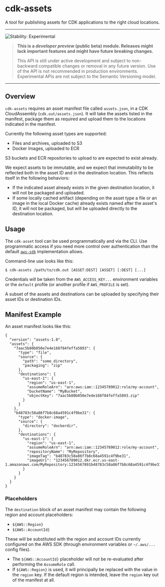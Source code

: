# cdk-assets

A tool for publishing assets for CDK applications to the right cloud locations.

<!--BEGIN STABILITY BANNER-->

---

![Stability: Experimental](https://img.shields.io/badge/stability-Experimental-important.svg?style=for-the-badge)

> **This is a _developer preview_ (public beta) module. Releases might lack important features and might have
> future breaking changes.**
>
> This API is still under active development and subject to non-backward
> compatible changes or removal in any future version. Use of the API is not recommended in production
> environments. Experimental APIs are not subject to the Semantic Versioning model.

---
<!--END STABILITY BANNER-->

## Overview

`cdk-assets` requires an asset manifest file called `assets.json`, in a CDK
CloudAssembly (`cdk.out/assets.json`). It will take the assets listed in the
manifest, package them as required and upload them to the locations indicated in
the manifest.

Currently the following asset types are supported:

* Files and archives, uploaded to S3
* Docker Images, uploaded to ECR

S3 buckets and ECR repositories to upload to are expected to exist already.

We expect assets to be immutable, and we expect that immutability to be
reflected both in the asset ID and in the destination location. This reflects
itself in the following behaviors:

* If the indicated asset already exists in the given destination location, it
  will not be packaged and uploaded.
* If some locally cached artifact (depending on the asset type a file or an
  image in the local Docker cache) already exists named after the asset's ID, it
  will not be packaged, but will be uploaded directly to the destination
  location.

## Usage

The `cdk-asset` tool can be used programmatically and via the CLI. Use
programmatic access if you need more control over authentication than the
default [`aws-sdk`](https://github.com/aws/aws-sdk-js) implementation allows.

Command-line use looks like this:

```
$ cdk-assets /path/to/cdk.out [ASSET:DEST] [ASSET] [:DEST] [...]
```

Credentials will be taken from the `AWS_ACCESS_KEY...` environment variables
or the `default` profile (or another profile if `AWS_PROFILE` is set).

A subset of the assets and destinations can be uploaded by specifying their
asset IDs or destination IDs.

## Manifest Example

An asset manifest looks like this:

```
{
  "version": "assets-1.0",
  "assets": {
    "7aac5b80b050e7e4e168f84feffa5893": {
      "type": "file",
      "source": {
        "path": "some_directory",
        "packaging": "zip"
      },
      "destinations": {
        "us-east-1": {
          "region": "us-east-1",
          "assumeRoleArn": "arn:aws:iam::12345789012:role/my-account",
          "bucketName": "MyBucket",
          "objectKey": "7aac5b80b050e7e4e168f84feffa5893.zip"
        }
      }
    },
    "b48783c58a86f7b8c68a4591c4f9be31": {
      "type": "docker-image",
      "source": {
        "directory": "dockerdir",
      },
      "destinations": {
        "us-east-1": {
          "region": "us-east-1",
          "assumeRoleArn": "arn:aws:iam::12345789012:role/my-account",
          "repositoryName": "MyRepository",
          "imageTag": "b48783c58a86f7b8c68a4591c4f9be31",
          "imageUri": "123456789012.dkr.ecr.us-east-1.amazonaws.com/MyRepository:1234567891b48783c58a86f7b8c68a4591c4f9be31",
        }
      }
    }
  }
}
```

### Placeholders

The `destination` block of an asset manifest may contain the following region
and account placeholders:

* `${AWS::Region}`
* `${AWS::AccountId}`

These will be substituted with the region and account IDs currently configured
on the AWS SDK (through environment variables or `~/.aws/...` config files).

* The `${AWS::AccountId}` placeholder will *not* be re-evaluated after
  performing the `AssumeRole` call.
* If `${AWS::Region}` is used, it will principally be replaced with the value
  in the `region` key. If the default region is intended, leave the `region`
  key out of the manifest at all.
